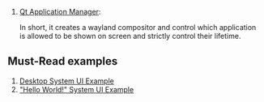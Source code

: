  1. [Qt Application Manager](https://doc.qt.io/QtApplicationManager/qtapplicationmanager-index.html):
    
    In short, it creates a wayland compositor and control which application is allowed to be shown on screen and strictly control their lifetime.

## Must-Read examples
 1. [Desktop System UI Example](https://doc.qt.io/QtApplicationManager/applicationmanager-applicationmanager-minidesk-example.html)
 2. ["Hello World!" System UI Example](https://doc.qt.io/QtApplicationManager/applicationmanager-applicationmanager-hello-world-example.html)
